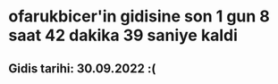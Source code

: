 # ofarukbicer'in gidisine son 1 gun 8 saat 42 dakika 39 saniye kaldi

## Gidis tarihi: 30.09.2022 :(